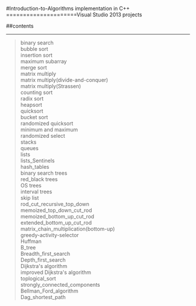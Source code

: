 #Introduction-to-Algorithms implementation in C++
=====================Visual Studio 2013 projects

##contents
- - - -
>binary search<br>
>bubble sort<br>
>insertion sort<br>
>maximum subarray<br>
>merge sort<br>
>matrix multiply<br>
>matrix multiply(divide-and-conquer)<br>
>matrix multiply(Strassen)<br>
>counting sort<br>
>radix sort<br>
>heapsort<br>
>quicksort<br>
>bucket sort<br>
>randomized quicksort<br>
>minimum and maximum<br>
>randomized select<br>
>stacks<br>
>queues<br>
>lists<br>
>lists_Sentinels<br>
>hash_tables<br>
>binary search trees<br>
>red_black trees<br>
>OS trees<br>
>interval trees<br>
>skip list<br>
>rod_cut_recursive_top_down<br>
>memoized_top_down_cut_rod<br>
>memoized_bottom_up_cut_rod<br>
>extended_bottom_up_cut_rod<br>
>matrix_chain_multiplication(bottom-up)<br>
>greedy-activity-selector<br>
>Huffman<br>
>B_tree<br>
>Breadth_first_search<br>
>Depth_first_search<br>
>Dijkstra's algorithm<br>
>improved Dijkstra's algorithm<br>
>toplogical_sort<br>
>strongly_connected_components<br>
>Bellman_Ford_algorithm<br>
>Dag_shortest_path<br>